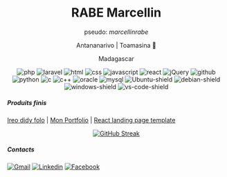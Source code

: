 
<div align="center" >

  <h1>RABE Marcellin</h1>
  <p>pseudo: <i>marcellinrabe</i></p>
  <p>Antananarivo | Toamasina 🌴</p>
  <p>Madagascar</p>
  <div>
  
 ![php](https://img.shields.io/badge/-php-777BB4?logo=php&logoColor=white&style=for-the-badge)
  ![laravel](https://img.shields.io/badge/-laravel-FF2D20?logo=laravel&logoColor=white&style=for-the-badge)
  ![html](https://img.shields.io/badge/-html-E34F26?logo=html5&logoColor=white&style=for-the-badge)
  ![css](https://img.shields.io/badge/-css-1572B6?logo=css3&logoColor=white&style=for-the-badge)
![javascript](https://img.shields.io/badge/-javascript-F7DF1E?logo=javascript&logoColor=black&style=for-the-badge)
![react](https://img.shields.io/badge/-ReactJs-61DAFB?logo=react&logoColor=black&style=for-the-badge)
  ![jQuery](https://img.shields.io/badge/-jQuery-0769AD?logo=jquery&logoColor=white&style=for-the-badge)
![github](https://img.shields.io/badge/-Git-F05032?logo=git&logoColor=white&style=for-the-badge)
  ![python](https://img.shields.io/badge/-python-3776AB?logo=python&logoColor=ffff00&style=for-the-badge)
   ![c](https://img.shields.io/badge/-A8B9CC?logo=c&logoColor=white&style=for-the-badge)
  ![c++](https://img.shields.io/badge/-C%2B%2B-00599C?logo=c%2B%2B&logoColor=white&style=for-the-badge)
![oracle](https://img.shields.io/badge/-oracle-F80000?logo=oracle&logoColor=white&style=for-the-badge)
![mysql](https://img.shields.io/badge/-MySQL-4479A1?logo=mysql&logoColor=white&style=for-the-badge)
![Ubuntu-shield](https://img.shields.io/badge/-ubuntu-E95420?style=for-the-badge&logo=ubuntu&logoColor=white) 
  ![debian-shield](https://img.shields.io/badge/-debian-A81D33?style=for-the-badge&logo=debian&logoColor=white) 
  ![windows-shield](https://img.shields.io/badge/-windows-0078D6?style=for-the-badge&logo=windows) 
  ![vs-code-shield](https://img.shields.io/badge/VS%20Code-blue?style=for-the-badge&logo=visualstudiocode)
  
  </div>
 </div>

<h5 align="left">Produits finis</h5>
  
[Ireo didy folo](https://marcellinrabe.github.io/didy-folo/) | [Mon Portfolio](https://marcellinrabe.github.io/portfolio) | [React landing page template](https://marcellinrabe.github.io/react-page-template/)


<div align="center">
  
[![GitHub Streak](https://github-readme-streak-stats.herokuapp.com/?user=marcellinrabe&theme=default)](https://git.io/streak-stats)
  
  </div>
  
  <h5>Contacts</h5>
  
  <div>
    
  [![Gmail](https://img.shields.io/badge/-Gmail-D14836?style=social&logo=gmail)](mailto:marcellinp20.aps1a@gmail.com) 
  [![Linkedin](https://img.shields.io/badge/-Linkedin-%230077B5.svg?style=social&logo=linkedin)](https://www.linkedin.com/in/marcellinrabe/) 
  [![Facebook](https://img.shields.io/badge/-Facebook-%231877F2.svg?style=social&logo=Facebook)](https://www.facebook.com/rabemarcellin)
    
  </div>

